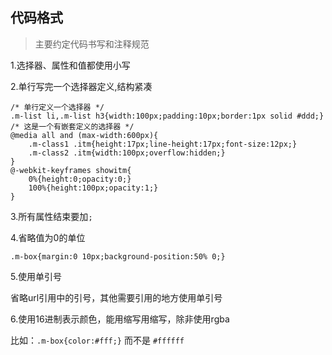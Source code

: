 ## 代码格式

>主要约定代码书写和注释规范

1.选择器、属性和值都使用小写

2.单行写完一个选择器定义,结构紧凑

```
/* 单行定义一个选择器 */
.m-list li,.m-list h3{width:100px;padding:10px;border:1px solid #ddd;}
/* 这是一个有嵌套定义的选择器 */
@media all and (max-width:600px){
    .m-class1 .itm{height:17px;line-height:17px;font-size:12px;}
    .m-class2 .itm{width:100px;overflow:hidden;}
}
@-webkit-keyframes showitm{
    0%{height:0;opacity:0;}
    100%{height:100px;opacity:1;}
}
```
3.所有属性结束要加`;`

4.省略值为0的单位

```
.m-box{margin:0 10px;background-position:50% 0;}
```

5.使用单引号

省略url引用中的引号，其他需要引用的地方使用单引号

6.使用16进制表示颜色，能用缩写用缩写，除非使用rgba

比如：`.m-box{color:#fff;}` 而不是 `#ffffff`




